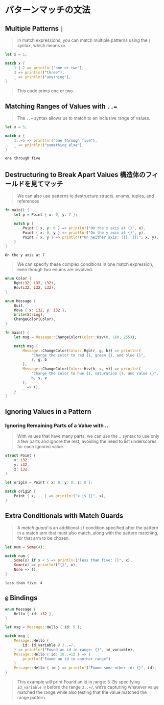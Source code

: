 # パターンマッチの文法

## Multiple Patterns `|`

> In match expressions, you can match multiple patterns using the `|` syntax, which means or.

```rust
let x = 1;

match x {
    1 | 2 => println!("one or two"),
    3 => println!("three"),
    _ => println!("anything"),
}
```

> This code prints one or two.


## Matching Ranges of Values with `..=`

> The `..=` syntax allows us to match to an inclusive range of values.

```rust
let x = 5;

match x {
    1..=5 => println!("one through five"),
    _ => println!("something else"),
}
```

```
one through five
```

## Destructuring to Break Apart Values 構造体のフィールドを見てマッチ

> We can also use patterns to destructure structs, enums, tuples, and references

```rust
fn main() {
    let p = Point { x: 0, y: 7 };

    match p {
        Point { x, y: 0 } => println!("On the x axis at {}", x),
        Point { x: 0, y } => println!("On the y axis at {}", y),
        Point { x, y } => println!("On neither axis: ({}, {})", x, y),
    }
}
```

```
On the y axis at 7
```

> We can specify these complex conditions in one match expression, even though two enums are involved.


```rust
enum Color {
    Rgb(i32, i32, i32),
    Hsv(i32, i32, i32),
}

enum Message {
    Quit,
    Move { x: i32, y: i32 },
    Write(String),
    ChangeColor(Color),
}

fn main() {
    let msg = Message::ChangeColor(Color::Hsv(0, 160, 255));

    match msg {
        Message::ChangeColor(Color::Rgb(r, g, b)) => println!(
            "Change the color to red {}, green {}, and blue {}",
            r, g, b
        ),
        Message::ChangeColor(Color::Hsv(h, s, v)) => println!(
            "Change the color to hue {}, saturation {}, and value {}",
            h, s, v
        ),
        _ => (),
    }
}
```


## Ignoring Values in a Pattern

### Ignoring Remaining Parts of a Value with ..

> With values that have many parts, we can use the .. syntax to use only a few parts and ignore the rest, avoiding the need to list underscores for each ignored value.

```rust
struct Point {
    x: i32,
    y: i32,
    z: i32,
}

let origin = Point { x: 0, y: 0, z: 0 };

match origin {
    Point { x, .. } => println!("x is {}", x),
}
```

## Extra Conditionals with Match Guards

> A _match guard_ is an additional `if` condition specified after the pattern in a match arm that must also match, along with the pattern matching, for that arm to be chosen.

```rust
let num = Some(4);

match num {
    Some(x) if x < 5 => println!("less than five: {}", x),
    Some(x) => println!("{}", x),
    None => (),
}
```

```
less than five: 4
```

## `@` Bindings

```rust
enum Message {
    Hello { id: i32 },
}

let msg = Message::Hello { id: 5 };

match msg {
    Message::Hello {
        id: id_variable @ 3..=7,
    } => println!("Found an id in range: {}", id_variable),
    Message::Hello { id: 10..=12 } => {
        println!("Found an id in another range")
    }
    Message::Hello { id } => println!("Found some other id: {}", id),
}
```

> This example will print Found an id in range: 5. By specifying `id_variable @` before the range `3..=7`, we’re capturing whatever value matched the range while also testing that the value matched the range pattern.

